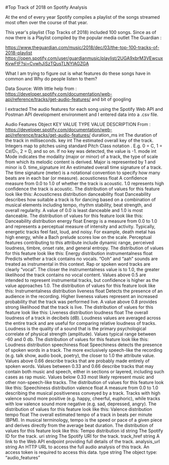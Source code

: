 #Top Track of 2018 on Spotify Analysis

At the end of every year Spotify compiles a playlist of the songs streamed most often over the course of that year. 

This year's playlist (Top Tracks of 2018) included 100 songs. Since as of now there is a Playlist compiled by the popular media outlet The Guardian : 

https://www.theguardian.com/music/2018/dec/03/the-top-100-tracks-of-2018-playlist
https://open.spotify.com/user/guardianmusic/playlist/2UGA9xbrM3VEwcuxKvwFtF?si=CvwhJiSzTQusTLNYlAGZGA

What I am trying to figure out is what features do these songs have in common and Why do people listen to them? 

Data Source:  With little help from : https://developer.spotify.com/documentation/web-api/reference/tracks/get-audio-features/ and bit of googling

I extracted The audio features for each song using the Spotify Web API and Postman API development environment and I entered data into a .csv file.


Audio Features Object
KEY	VALUE TYPE	VALUE DESCRIPTION
From : https://developer.spotify.com/documentation/web-api/reference/tracks/get-audio-features/
duration_ms	int	The duration of the track in milliseconds.
key	int	The estimated overall key of the track. Integers map to pitches using standard Pitch Class notation . E.g. 0 = C, 1 = C♯/D♭, 2 = D, and so on. If no key was detected, the value is -1.
mode	int	Mode indicates the modality (major or minor) of a track, the type of scale from which its melodic content is derived. Major is represented by 1 and minor is 0.
time_signature	int	An estimated overall time signature of a track. The time signature (meter) is a notational convention to specify how many beats are in each bar (or measure).
acousticness	float	A confidence measure from 0.0 to 1.0 of whether the track is acoustic. 1.0 represents high confidence the track is acoustic. The distribution of values for this feature look like this: Acousticness distribution
danceability	float	Danceability describes how suitable a track is for dancing based on a combination of musical elements including tempo, rhythm stability, beat strength, and overall regularity. A value of 0.0 is least danceable and 1.0 is most danceable. The distribution of values for this feature look like this: Danceability distribution
energy	float	Energy is a measure from 0.0 to 1.0 and represents a perceptual measure of intensity and activity. Typically, energetic tracks feel fast, loud, and noisy. For example, death metal has high energy, while a Bach prelude scores low on the scale. Perceptual features contributing to this attribute include dynamic range, perceived loudness, timbre, onset rate, and general entropy. The distribution of values for this feature look like this: Energy distribution
instrumentalness	float	Predicts whether a track contains no vocals. “Ooh” and “aah” sounds are treated as instrumental in this context. Rap or spoken word tracks are clearly “vocal”. The closer the instrumentalness value is to 1.0, the greater likelihood the track contains no vocal content. Values above 0.5 are intended to represent instrumental tracks, but confidence is higher as the value approaches 1.0. The distribution of values for this feature look like this: Instrumentalness distribution
liveness	float	Detects the presence of an audience in the recording. Higher liveness values represent an increased probability that the track was performed live. A value above 0.8 provides strong likelihood that the track is live. The distribution of values for this feature look like this: Liveness distribution
loudness	float	The overall loudness of a track in decibels (dB). Loudness values are averaged across the entire track and are useful for comparing relative loudness of tracks. Loudness is the quality of a sound that is the primary psychological correlate of physical strength (amplitude). Values typical range between -60 and 0 db. The distribution of values for this feature look like this: Loudness distribution
speechiness	float	Speechiness detects the presence of spoken words in a track. The more exclusively speech-like the recording (e.g. talk show, audio book, poetry), the closer to 1.0 the attribute value. Values above 0.66 describe tracks that are probably made entirely of spoken words. Values between 0.33 and 0.66 describe tracks that may contain both music and speech, either in sections or layered, including such cases as rap music. Values below 0.33 most likely represent music and other non-speech-like tracks. The distribution of values for this feature look like this: Speechiness distribution
valence	float	A measure from 0.0 to 1.0 describing the musical positiveness conveyed by a track. Tracks with high valence sound more positive (e.g. happy, cheerful, euphoric), while tracks with low valence sound more negative (e.g. sad, depressed, angry). The distribution of values for this feature look like this: Valence distribution
tempo	float	The overall estimated tempo of a track in beats per minute (BPM). In musical terminology, tempo is the speed or pace of a given piece and derives directly from the average beat duration. The distribution of values for this feature look like this: Tempo distribution
id	string	The Spotify ID for the track.
uri	string	The Spotify URI for the track.
track_href	string	A link to the Web API endpoint providing full details of the track.
analysis_url	string	An HTTP URL to access the full audio analysis of this track. An access token is required to access this data.
type	string	The object type: “audio_features”


